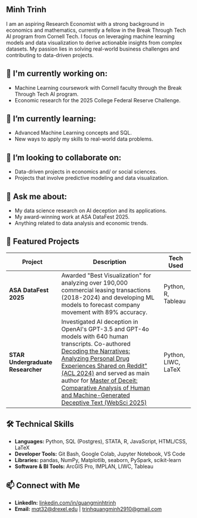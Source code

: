 ## Minh Trinh

I am an aspiring Research Economist with a strong background in economics and mathematics, currently a fellow in the Break Through Tech AI program from Cornell Tech. I focus on leveraging machine learning models and data visualization to derive actionable insights from complex datasets. My passion lies in solving real-world business challenges and contributing to data-driven projects.  

## 🔭 I'm currently working on:
- Machine Learning coursework with Cornell faculty through the Break Through Tech AI program.  
- Economic research for the 2025 College Federal Reserve Challenge.  

## 🌱 I’m currently learning:
- Advanced Machine Learning concepts and SQL.  
- New ways to apply my skills to real-world data problems.  

## 👯 I’m looking to collaborate on:
- Data-driven projects in economics and/ or social sciences.  
- Projects that involve predictive modeling and data visualization.  

## 💬 Ask me about:
- My data science research on AI deception and its applications.  
- My award-winning work at ASA DataFest 2025.  
- Anything related to data analysis and economic trends.  

## 📂 Featured Projects

| Project                     | Description                                                                                                                                                                                                 | Tech Used           |
|-----------------------------|-------------------------------------------------------------------------------------------------------------------------------------------------------------------------------------------------------------|---------------------|
| **ASA DataFest 2025**       | Awarded "Best Visualization" for analyzing over 190,000 commercial leasing transactions (2018-2024) and developing ML models to forecast company movement with 89% accuracy.                | Python, R, Tableau  |
| **STAR Undergraduate Researcher** | Investigated AI deception in OpenAI's GPT-3.5 and GPT-4o models with 640 human transcripts. Co-authored [Decoding the Narratives: Analyzing Personal Drug Experiences Shared on Reddit" (ACL 2024)](https://aclanthology.org/2024.findings-acl.367/) and served as main author for [Master of Deceit: Comparative Analysis of Human and Machine-Generated Deceptive Text (WebSci 2025)](https://dl.acm.org/doi/full/10.1145/3717867.3717914)                                    | Python, LIWC, LaTeX |

## 🛠 Technical Skills
- **Languages:** Python, SQL (Postgres), STATA, R, JavaScript, HTML/CSS, LaTeX  
- **Developer Tools:** Git Bash, Google Colab, Jupyter Notebook, VS Code  
- **Libraries:** pandas, NumPy, Matplotlib, seaborn, PySpark, scikit-learn  
- **Software & BI Tools:** ArcGIS Pro, IMPLAN, LIWC, Tableau  

## 📫 Connect with Me
- **LinkedIn:** [linkedin.com/in/quangminhtrinh](https://linkedin.com/in/quangminhtrinh)  
- **Email:** mqt32@drexel.edu  | trinhquangminh2910@gmail.com
